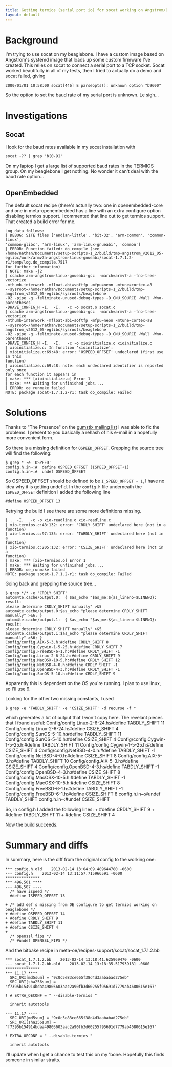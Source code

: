 ```yaml
---
title: Getting termios (serial port io) for socat working on Angstrom/Beaglebone
layout: default
---
```


# Background #
I'm trying to use socat on my beaglebone. 
I have a custom image based on Angstrom's systemd image that loads up some
custom firmware I've created. 
This relies on socat to connect a serial port to a TCP socket. 
Socat worked beautifully in all of my tests, then I tried to actually do a demo
and socat failed, giving

    2000/01/01 10:58:00 socat[446] E parseopts(): unknown option "b9600"

So the option to set the baud rate of my serial port is unknown. Le sigh...

# Investigations #
## Socat ##
I look for the baud rates available in my socat installation with

    socat -?? | grep 'b[0-9]'

On my laptop I get a large list of supported baud rates in the TERMIOS group. 
On my beaglebone I get nothing. 
No wonder it can't deal with the baud rate option...

## OpenEmbedded ##
The default socat recipe (there's actually two: one in openembedded-core and one
in meta-openembedded has a line with an extra configure option disabling termios
support. 
I commented that line out to get termios support. 
That created a build error for me. 

    Log data follows:
    | DEBUG: SITE files ['endian-little', 'bit-32', 'arm-common', 'common-linux',
    'common-glibc', 'arm-linux', 'arm-linux-gnueabi', 'common']
    | ERROR: Function failed: do_compile (see
    /home/nathan/Documents/setup-scripts-1_2/build/tmp-angstrom_v2012_05-eglibc/work/armv7a-angstrom-linux-gnueabi/socat-1.7.1.2-r1/temp/log.do_compile.7517
    for further information)
    | NOTE: make -j2
    | ccache arm-angstrom-linux-gnueabi-gcc  -march=armv7-a -fno-tree-vectorize
    -mthumb-interwork -mfloat-abi=softfp -mfpu=neon -mtune=cortex-a8
    --sysroot=/home/nathan/Documents/setup-scripts-1_2/build/tmp-angstrom_v2012_05-eglibc/sysroots/beaglebone
    -O2 -pipe -g -feliminate-unused-debug-types -D_GNU_SOURCE -Wall -Wno-parentheses
    -DHAVE_CONFIG_H -I.  -I.   -c -o socat.o socat.c
    | ccache arm-angstrom-linux-gnueabi-gcc  -march=armv7-a -fno-tree-vectorize
    -mthumb-interwork -mfloat-abi=softfp -mfpu=neon -mtune=cortex-a8
    --sysroot=/home/nathan/Documents/setup-scripts-1_2/build/tmp-angstrom_v2012_05-eglibc/sysroots/beaglebone
    -O2 -pipe -g -feliminate-unused-debug-types -D_GNU_SOURCE -Wall -Wno-parentheses
    -DHAVE_CONFIG_H -I.  -I.   -c -o xioinitialize.o xioinitialize.c
    | xioinitialize.c: In function 'xioinitialize':
    | xioinitialize.c:69:48: error: 'OSPEED_OFFSET' undeclared (first use in this
    function)
    | xioinitialize.c:69:48: note: each undeclared identifier is reported only once
    for each function it appears in
    | make: *** [xioinitialize.o] Error 1
    | make: *** Waiting for unfinished jobs....
    | ERROR: oe_runmake failed
    NOTE: package socat-1.7.1.2-r1: task do_compile: Failed

# Solutions #

Thanks to "The Presence" on the [gumstix mailing
list](http://gumstix.8.n6.nabble.com/Re-cross-compiling-bitbake-headaches-SOLVED-td562502.html)
I was able to fix the problems. 
I present to you basically a rehash of his e-mail in a hopefully more convenient
form. 

So there is a missing definition for `OSPEED_OFFSET`. 
Grepping the source tree will find the following:

    $ grep * -e 'OSPEED'
    config.h.in~:#  define OSPEED_OFFSET (ISPEED_OFFSET+1)
    config.h.in~:#  undef OSPEED_OFFSET

So OSPEED_OFFSET should be defined to be `I_SPEED_OFFSET + 1`, I have no idea
why it is getting undef'd. 
In the `config.h` file underneath the `ISPEED_OFFSET` definition I added the
following line

    #define OSPEED_OFFSET 13

Retrying the build I see there are some more definitions missing. 

    | .  -I.   -c -o xio-readline.o xio-readline.c
    | xio-termios.c:48:132: error: 'CRDLY_SHIFT' undeclared here (not in a function)
    | xio-termios.c:97:135: error: 'TABDLY_SHIFT' undeclared here (not in a
    function)
    | xio-termios.c:205:132: error: 'CSIZE_SHIFT' undeclared here (not in a
    function)
    | make: *** [xio-termios.o] Error 1
    | make: *** Waiting for unfinished jobs....
    | ERROR: oe_runmake failed
    NOTE: package socat-1.7.1.2-r1: task do_compile: Failed

Going back and grepping the source tree...

    $ grep */* -e 'CRDLY_SHIFT'
    autom4te.cache/output.0:  { $as_echo "$as_me:${as_lineno-$LINENO}: result:
    please determine CRDLY_SHIFT manually" >&5
    autom4te.cache/output.0:$as_echo "please determine CRDLY_SHIFT manually" >&6; }
    autom4te.cache/output.1:  { $as_echo "$as_me:${as_lineno-$LINENO}: result:
    please determine CRDLY_SHIFT manually" >&5
    autom4te.cache/output.1:$as_echo "please determine CRDLY_SHIFT manually" >&6; }
    Config/config.AIX-5-3.h:#define CRDLY_SHIFT 8
    Config/config.Cygwin-1-5-25.h:#define CRDLY_SHIFT 7
    Config/config.FreeBSD-6-1.h:#define CRDLY_SHIFT -1
    Config/config.Linux-2-6-24.h:#define CRDLY_SHIFT 9
    Config/config.MacOSX-10-5.h:#define CRDLY_SHIFT 12
    Config/config.NetBSD-4-0.h:#define CRDLY_SHIFT -1
    Config/config.OpenBSD-4-3.h:#define CRDLY_SHIFT -1
    Config/config.SunOS-5-10.h:#define CRDLY_SHIFT 9

Apparently this is dependent on the OS you're running. 
I plan to use linux, so I'll use 9.

Looking for the other two missing constants, I used

    $ grep -e 'TABDLY_SHIFT' -e 'CSIZE_SHIFT' -d recurse -f *
which generates a lot of output that I won't copy here. 
The revelant pieces that I found useful: 
    Config/config.Linux-2-6-24.h:#define TABDLY_SHIFT 11
    Config/config.Linux-2-6-24.h:#define CSIZE_SHIFT 4
    Config/config.SunOS-5-10.h:#define TABDLY_SHIFT 11
    Config/config.SunOS-5-10.h:#define CSIZE_SHIFT 4
    Config/config.Cygwin-1-5-25.h:#define TABDLY_SHIFT 11
    Config/config.Cygwin-1-5-25.h:#define CSIZE_SHIFT 4
    Config/config.NetBSD-4-0.h:#define TABDLY_SHIFT -1
    Config/config.NetBSD-4-0.h:#define CSIZE_SHIFT 8
    Config/config.AIX-5-3.h:#define TABDLY_SHIFT 10
    Config/config.AIX-5-3.h:#define CSIZE_SHIFT 4
    Config/config.OpenBSD-4-3.h:#define TABDLY_SHIFT -1
    Config/config.OpenBSD-4-3.h:#define CSIZE_SHIFT 8
    Config/config.MacOSX-10-5.h:#define TABDLY_SHIFT -1
    Config/config.MacOSX-10-5.h:#define CSIZE_SHIFT 8
    Config/config.FreeBSD-6-1.h:#define TABDLY_SHIFT -1
    Config/config.FreeBSD-6-1.h:#define CSIZE_SHIFT 8
    config.h.in~:#undef TABDLY_SHIFT
    config.h.in~:#undef CSIZE_SHIFT

So, in config.h I added the following lines:
    + #define CRDLY_SHIFT 9
    + #define TABDLY_SHIFT 11
    + #define CSIZE_SHIFT 4

Now the build succeeds. 

# Summary and diffs #
In summary, here is the diff from the original config to the working one:

    *** config.h.old    2013-02-14 13:04:09.489644780 -0600
    --- config.h    2013-02-14 13:11:57.715966591 -0600
    ***************
    *** 496,501 ****
    --- 496,507 ----
      /* have ispeed */
      #define ISPEED_OFFSET 13
      
    + /* add def's missing from OE configure to get termios working on beaglebone */
    + #define OSPEED_OFFSET 14                                                        
    + #define CRDLY_SHIFT 9
    + #define TABDLY_SHIFT 11
    + #define CSIZE_SHIFT 4
    + 
      /* openssl fips */
      /* #undef OPENSSL_FIPS */
      

And the bitbake recipe in meta-oe/recipes-support/socat/socat_1.7.1.2.bb

    *** socat_1.7.1.2.bb    2013-02-14 13:18:41.625969470 -0600
    --- socat_1.7.1.2.bb.old    2013-02-14 13:18:35.517939181 -0600
    ***************
    *** 11,17 ****
      SRC_URI[md5sum] = "9c0c5e83ce665f38d4d3aababad275eb"
      SRC_URI[sha256sum] = "f7395b154914bdaa49805603aac2a90fb3d60255f95691d7779ab4680615e167"
      
    ! # EXTRA_OECONF = " --disable-termios "
      
      inherit autotools
      
    --- 11,17 ----
      SRC_URI[md5sum] = "9c0c5e83ce665f38d4d3aababad275eb"
      SRC_URI[sha256sum] = "f7395b154914bdaa49805603aac2a90fb3d60255f95691d7779ab4680615e167"
      
    ! EXTRA_OECONF = " --disable-termios "
      
      inherit autotools
  
I'll update when I get a chance to test this on my 'bone. 
Hopefully this finds someone in similar straits.
